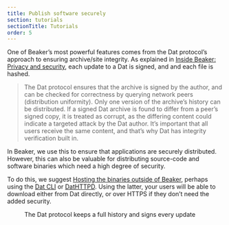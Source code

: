 ```yaml
---
title: Publish software securely
section: tutorials
sectionTitle: Tutorials
order: 5
---
```


One of Beaker’s most powerful features comes from the Dat protocol’s approach to ensuring archive/site integrity. As explained in [Inside Beaker: Privacy and security](/docs/inside-beaker/privacy-and-security.html#archive-integrity), each update to a Dat is signed, and and each file is hashed.

> The Dat protocol ensures that the archive is signed by the author, and can be checked for correctness by querying network peers (distribution uniformity). Only one version of the archive’s history can be distributed. If a signed Dat archive is found to differ from a peer’s signed copy, it is treated as corrupt, as the differing content could indicate a targeted attack by the Dat author. It’s important that all users receive the same content, and that’s why Dat has integrity verification built in.

In Beaker, we use this to ensure that applications are securely distributed. However, this can also be valuable for distributing source-code and software binaries which need a high degree of security.

To do this, we suggest [Hosting the binaries outside of Beaker](/docs/tutorials/host-outside-of-beaker.html), perhaps using the [Dat CLI](https://github.com/datproject/dat) or [DatHTTPD](https://github.com/beakerbrowser/dathttpd). Using the latter, your users will be able to download either from Dat directly, or over HTTPS if they don’t need the added security.

<figure>
<img data-src="/img/docs/tour-site-history.jpg" >
<figcaption>The Dat protocol keeps a full history and signs every update</figcaption>
</figure>
